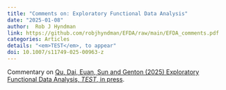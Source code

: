 ```yaml
---
title: "Comments on: Exploratory Functional Data Analysis"
date: "2025-01-08"
author:  Rob J Hyndman
link: https://github.com/robjhyndman/EFDA/raw/main/EFDA_comments.pdf
categories: Articles
details: "<em>TEST</em>, to appear"
doi: 10.1007/s11749-025-00963-z
---
```


Commentary on [Qu, Dai, Euan, Sun and Genton (2025) Exploratory Functional Data Analysis, *TEST*, in press](https://doi.org/10.1007/s11749-024-00952-8).
